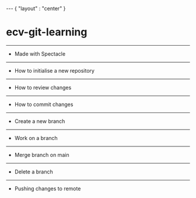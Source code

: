 --- { "layout" : "center" }
# ecv-git-learning

---
- Made with Spectacle

---
- How to initialise a new repository

---
- How to review changes

---
- How to commit changes

--- 
- Create a new branch

---
- Work on a branch

---
- Merge branch on main

---
- Delete a branch

---
- Pushing changes to remote